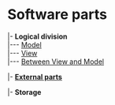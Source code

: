 # Software parts

|- **Logical division**\
|--- [Model](README+/app-model.md)\
|--- [View](README+/app-view.md)\
|--- [Between View and Model](README+/app-view_model.md)

|- [**External parts**](README+/ext_parts.md)

|- **Storage**
